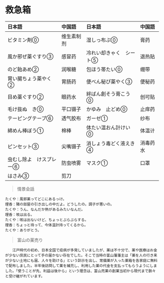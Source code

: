 # 救急箱

| 日本語                               | 中国語     | 日本語                               | 中国語   |
| :----------------------------------- | :--------- | :----------------------------------- | :------- |
| <ruby>ビタミン剤⓪</ruby>             | 维生素制剂 | <ruby>湿しっ布ぷ⓪</ruby>             | 膏药     |
| <ruby>風か邪ぜ薬ぐすり③</ruby>       | 感冒药     | <ruby>冷れい却きゃく　シート⑤</ruby> | 退热贴   |
| <ruby>のど飴あめ②</ruby>             | 润喉糖     | <ruby>包ほう帯たい⓪</ruby>           | 绷带     |
| <ruby>胃い腸ちょう薬やく②</ruby>     | 胃肠药     | <ruby>便べん秘ぴ薬やく③</ruby>       | 便秘药   |
| <ruby>目め薬ぐすり②</ruby>           | 眼药水     | <ruby>絆ばん創そう膏こう⓪</ruby>     | 创可贴   |
| <ruby>毛け抜ぬ　き⓪</ruby>           | 平口镊子   | <ruby>かゆみ　止どめ⓪</ruby>         | 止痒药   |
| <ruby>テーピングテープ⑥</ruby>       | 透气胶布   | <ruby>ガーゼ①</ruby>                 | 纱布     |
| <ruby>綿めん棒ぼう①</ruby>           | 棉棒       | <ruby>体たい温おん計けい⓪</ruby>     | 体温计   |
| <ruby>ピンセット③</ruby>             | 尖嘴镊子   | <ruby>消しょう毒どく液えき④</ruby>   | 消毒药水 |
| <ruby>虫むし除よ　けスプレー⑥</ruby> | 防虫喷雾   | <ruby>マスク①</ruby>                 | 口罩     |
| <ruby>はさみ③</ruby>                 | 剪刀       |                                      |          |

> 情景会話
```text
たくや：風邪薬ってどこにあるっけ。
理香：隣の部屋の引き出しの中だよ。どうしたの。調子が悪いの。
たくや：うん、なんだか熱があるみたいなんだ。
理香：咳は出る。
たくや：咳は出ないけど、ちょっとぶらぶらする。
理香：ちょっと待って、今体温計持ってくるから。
たくや：ありがとう。

```

> 富山の薬売り
```text
　　江戸時代の初め、日本全国で疫病が多発していましたが、薬は不十分で、薬や医療はお金が少ない庶民にとって手の届かない存在でした。そこで当時の富山藩藩主は「薬を人の行き来が少ない土地にも届、人々を助ける」という訓示を出し、常備薬が入った薬箱を各家庭に無料で配布しました。半年後訪問して薬を補充し、利用した薬の代金を支払ってもらうようにしました。「使うことが先、利益は後から」という理念は、富山売薬の創業当初から現代まで脈々と受け継がれています。
```

